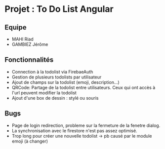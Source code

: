 # Projet : To Do List Angular

## Equipe
- MAHI Riad
- GAMBIEZ Jérôme

## Fonctionnalités
- Connection à la todolist via FirebaeAuth
- Gestion de plusieurs todolists par utilisateur
- Ajout de champs sur la todolist (emoji, description...)
- QRCode: Partage de la todolist entre utilisateurs. Ceux qui ont accès à l'url peuvent modifier la todolist
- Ajout d'une box de dessin : stylé ou souris 

## Bugs
- Page de login redirection, probleme sur la fermeture de la fenetre dialog.
- La synchronisation avec le firestore n'est pas assez optimisé.
- Trop long pour créer une nouvelle todolist -> pb causé par le module emoji (à changer)
